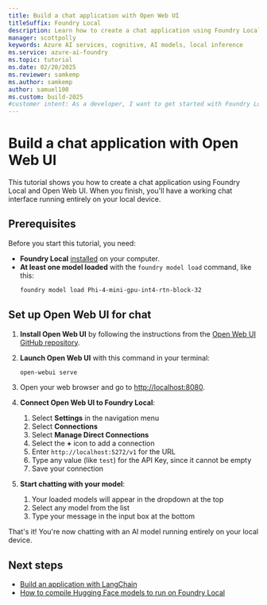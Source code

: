 ```yaml
---
title: Build a chat application with Open Web UI
titleSuffix: Foundry Local
description: Learn how to create a chat application using Foundry Local and Open Web UI
manager: scottpolly
keywords: Azure AI services, cognitive, AI models, local inference
ms.service: azure-ai-foundry
ms.topic: tutorial
ms.date: 02/20/2025
ms.reviewer: samkemp
ms.author: samkemp
author: samuel100
ms.custom: build-2025
#customer intent: As a developer, I want to get started with Foundry Local so that I can run AI models locally.
---
```


# Build a chat application with Open Web UI

This tutorial shows you how to create a chat application using Foundry Local and Open Web UI. When you finish, you'll have a working chat interface running entirely on your local device.

## Prerequisites

Before you start this tutorial, you need:

- **Foundry Local** [installed](../get-started.md) on your computer.
- **At least one model loaded** with the `foundry model load` command, like this:
  ```bash
  foundry model load Phi-4-mini-gpu-int4-rtn-block-32
  ```

## Set up Open Web UI for chat

1. **Install Open Web UI** by following the instructions from the [Open Web UI GitHub repository](https://github.com/open-webui/open-webui).

2. **Launch Open Web UI** with this command in your terminal:

   ```bash
   open-webui serve
   ```

3. Open your web browser and go to [http://localhost:8080](http://localhost:8080).

4. **Connect Open Web UI to Foundry Local**:

   1. Select **Settings** in the navigation menu
   2. Select **Connections**
   3. Select **Manage Direct Connections**
   4. Select the **+** icon to add a connection
   5. Enter `http://localhost:5272/v1` for the URL
   6. Type any value (like `test`) for the API Key, since it cannot be empty
   7. Save your connection

5. **Start chatting with your model**:
   1. Your loaded models will appear in the dropdown at the top
   2. Select any model from the list
   3. Type your message in the input box at the bottom

That's it! You're now chatting with an AI model running entirely on your local device.

## Next steps

- [Build an application with LangChain](use-langchain-with-foundry-local.md)
- [How to compile Hugging Face models to run on Foundry Local](../how-to/how-to-compile-hugging-face-models.md)
